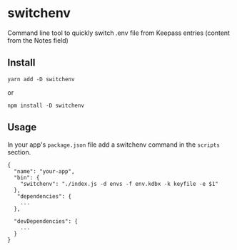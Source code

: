 # switchenv
Command line tool to quickly switch .env file from Keepass entries (content from the Notes field)

## Install

`yarn add -D switchenv`

or

`npm install -D switchenv`

## Usage

In your app's `package.json` file add a switchenv command in the `scripts` section.

```
{
  "name": "your-app",
  "bin": {
    "switchenv": "./index.js -d envs -f env.kdbx -k keyfile -e $1"
  },
   "dependencies": {
    ...
  },

  "devDependencies": {
    ...
  }
}
```

